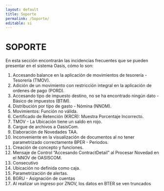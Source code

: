```yaml
---
layout: default
title: Soporte
permalink: /Soporte/
editable: si
---
```

# SOPORTE

En esta sección encontrarán las incidencias frecuentes que se pueden presentar en el sistema Oasis, cómo lo son:

1. Accesando balance en la aplicación de movimientos de tesorería - Tesorería (TMOV).  
2. Adición de un movimiento con restricción integral en la aplicación de ordenes de pago (PORD).  
3. Accesando tipo de impuesto destino, no se ha encontrado ningún dato - Básico de impuestos (BTIM).  
4. Distribución por tipo de gasto - Nómina (NNOM).  
5. Movimientos: Función no válida.  
6. Certificado de Retención (KRCR): Muestra Porcentaje Incorrecto.  
7. TMOV - La Ubicación tiene un saldo en rojo.  
8. Cargue de archivos a OasisCom.  
9. Elaboración de Novedades TAA.  
10. Inconveniente en la visualización de documentos al no tener parametrizado correctamente BPER - Periodos.  
11. Creación de concepto y funciones.  
12. Mensaje de Control “Accesando ContractDetail” al Procesar Novedad en el NNOV de OASISCOM.  
13. Consecutivo  
14. Ubicación no definida como caja.  
15. Parametrización de alertas.  
16. BGRU - Asignación de cuentas
17. Al realizar un ingreso por ZNOV, los datos en BTER se ven truncados
